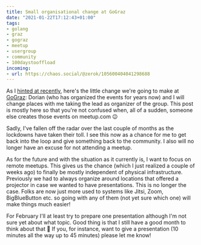 ```yaml
---
title: Small organisational change at GoGraz
date: "2021-01-22T17:12:43+01:00"
tags:
- golang
- graz
- gograz
- meetup
- usergroup
- community
- 100daystooffload
incoming:
- url: https://chaos.social/@zerok/105600404041298688
---
```


As I [hinted at recently](https://zerokspot.com/weblog/2021/01/20/gdn-learning-go-event/), here's the little change we're going to make at [GoGraz](https://gograz.org): Dorian (who has organized the events for years now) and I will change places with me taking the lead as organizer of the group. This post is mostly here so that you're not confused when, all of a sudden, someone else creates those events on meetup.com  😉

Sadly, I've fallen off the radar over the last couple of months as the lockdowns have taken their toll. I see this now as a chance for me to get back into the loop and give something back to the community. I also will no longer have an excuse for not attending a meetup.

As for the future and with the situation as it currently is, I want to focus on remote meetups. This gives us the chance (which I just realized a couple of weeks ago) to finally be mostly independent of physical infrastructure. Previously we had to always organize around locations that offered a projector in case we wanted to have presentations. This is no longer the case. Folks are now just more used to systems like Jitsi, Zoom, BigBlueButton etc. so going with any of them (not yet sure which one) will make things much easier!

For February I'll at least try to prepare one presentation although I'm not sure yet about what topic. Good thing is that I still have a good month to think about that 🤣 If you, for instance, want to give a presentation (10 minutes all the way up to 45 minutes) please let me know!
